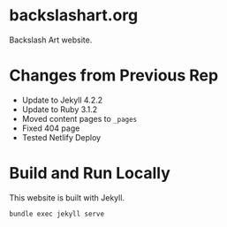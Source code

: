 # backslashart.org

Backslash Art website.

# Changes from Previous Rep

- Update to Jekyll 4.2.2
- Update to Ruby 3.1.2
- Moved content pages to `_pages`
- Fixed 404 page
- Tested Netlify Deploy

# Build and Run Locally

This website is built with Jekyll.

```bash
bundle exec jekyll serve
```
